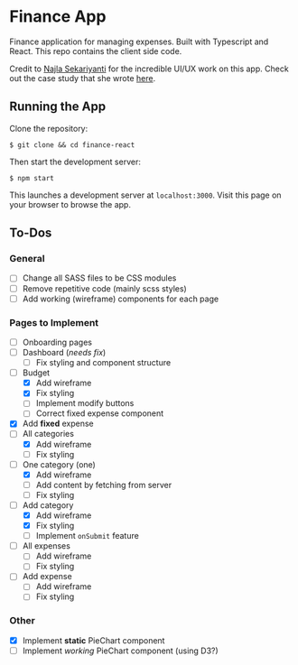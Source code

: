 # Finance App

Finance application for managing expenses. Built with Typescript and React. This repo contains the client side code.

Credit to [Najla Sekariyanti](https://najlas.me) for the incredible UI/UX work on this app. Check out the case study that she wrote [here](https://najlas.me/coin).

## Running the App

Clone the repository:

```
$ git clone && cd finance-react
```

Then start the development server:

```
$ npm start
```

This launches a development server at `localhost:3000`. Visit this page on your browser to browse the app.

## To-Dos

### General

- [ ] Change all SASS files to be CSS modules
- [ ] Remove repetitive code (mainly scss styles)
- [ ] Add working (wireframe) components for each page

### Pages to Implement

- [ ] Onboarding pages
- [ ] Dashboard (_needs fix_)
  - [ ] Fix styling and component structure
- [ ] Budget
  - [x] Add wireframe
  - [x] Fix styling
  - [ ] Implement modify buttons
  - [ ] Correct fixed expense component
- [x] Add **fixed** expense
- [ ] All categories
  - [x] Add wireframe
  - [ ] Fix styling
- [ ] One category (one)
  - [x] Add wireframe
  - [ ] Add content by fetching from server
  - [ ] Fix styling
- [ ] Add category
  - [x] Add wireframe
  - [x] Fix styling
  - [ ] Implement `onSubmit` feature
- [ ] All expenses
  - [ ] Add wireframe
  - [ ] Fix styling
- [ ] Add expense
  - [ ] Add wireframe
  - [ ] Fix styling

### Other

- [x] Implement **static** PieChart component
- [ ] Implement _working_ PieChart component (using D3?)
